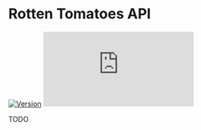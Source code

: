 # Rotten Tomatoes API

[![Version](https://img.shields.io/endpoint?url=https://runkit.io/ifelix18/userscript-version/branches/master/iFelix18/Userscripts/master/lib/api/rottentomatoes.min.js&style=flat-square)](#rotten-tomatoes-api)
[![Size](https://img.shields.io/github/size/iFelix18/Userscripts/lib/api/rottentomatoes.min.js?style=flat-square)](#rotten-tomatoes-api)

TODO
